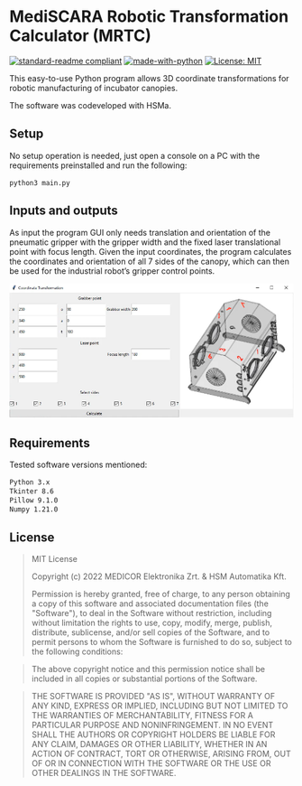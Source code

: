 # MediSCARA Robotic Transformation Calculator (MRTC)
[![standard-readme compliant](https://img.shields.io/badge/readme%20style-standard-brightgreen.svg?style=flat)](https://github.com/RichardLitt/standard-readme)
[![made-with-python](https://img.shields.io/badge/Made%20with-Python-1f425f.svg)](https://www.python.org/)
[![License: MIT](https://img.shields.io/badge/License-MIT-yellow.svg)](https://opensource.org/licenses/MIT)

This easy-to-use Python program allows 3D coordinate transformations for robotic manufacturing of incubator canopies.

The software was codeveloped with HSMa.

## Setup
No setup operation is needed, just open a console on a PC with the requirements preinstalled and run the following:
```
python3 main.py
```

## Inputs and outputs
As input the program GUI only needs translation and orientation of the pneumatic gripper with the gripper width and the fixed laser translational point with focus length. Given the input coordinates, the program calculates the coordinates and orientation of all 7 sides of the canopy, which can then be used for the industrial robot’s gripper control points.

![Coordinate transform GUI](/coordtransf_gui.png)

## Requirements
Tested software versions mentioned:
```
Python 3.x
Tkinter 8.6
Pillow 9.1.0
Numpy 1.21.0
```

## License

>MIT License
>
>Copyright (c) 2022 MEDICOR Elektronika Zrt. & HSM Automatika Kft.
>
>Permission is hereby granted, free of charge, to any person obtaining a copy
of this software and associated documentation files (the "Software"), to deal
in the Software without restriction, including without limitation the rights
to use, copy, modify, merge, publish, distribute, sublicense, and/or sell
copies of the Software, and to permit persons to whom the Software is
furnished to do so, subject to the following conditions:

>The above copyright notice and this permission notice shall be included in all
copies or substantial portions of the Software.

>THE SOFTWARE IS PROVIDED "AS IS", WITHOUT WARRANTY OF ANY KIND, EXPRESS OR
IMPLIED, INCLUDING BUT NOT LIMITED TO THE WARRANTIES OF MERCHANTABILITY,
FITNESS FOR A PARTICULAR PURPOSE AND NONINFRINGEMENT. IN NO EVENT SHALL THE
AUTHORS OR COPYRIGHT HOLDERS BE LIABLE FOR ANY CLAIM, DAMAGES OR OTHER
LIABILITY, WHETHER IN AN ACTION OF CONTRACT, TORT OR OTHERWISE, ARISING FROM,
OUT OF OR IN CONNECTION WITH THE SOFTWARE OR THE USE OR OTHER DEALINGS IN THE
SOFTWARE.
